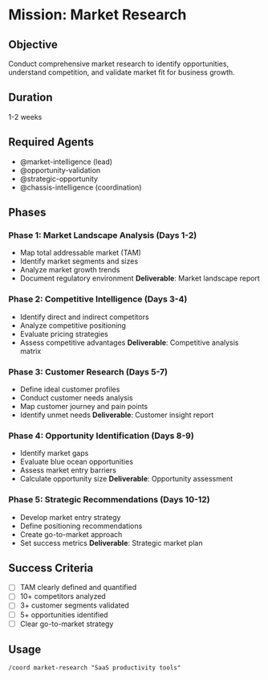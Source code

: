 # Mission: Market Research

## Objective
Conduct comprehensive market research to identify opportunities, understand competition, and validate market fit for business growth.

## Duration
1-2 weeks

## Required Agents
- @market-intelligence (lead)
- @opportunity-validation
- @strategic-opportunity
- @chassis-intelligence (coordination)

## Phases

### Phase 1: Market Landscape Analysis (Days 1-2)
- Map total addressable market (TAM)
- Identify market segments and sizes
- Analyze market growth trends
- Document regulatory environment
**Deliverable**: Market landscape report

### Phase 2: Competitive Intelligence (Days 3-4)
- Identify direct and indirect competitors
- Analyze competitive positioning
- Evaluate pricing strategies
- Assess competitive advantages
**Deliverable**: Competitive analysis matrix

### Phase 3: Customer Research (Days 5-7)
- Define ideal customer profiles
- Conduct customer needs analysis
- Map customer journey and pain points
- Identify unmet needs
**Deliverable**: Customer insight report

### Phase 4: Opportunity Identification (Days 8-9)
- Identify market gaps
- Evaluate blue ocean opportunities
- Assess market entry barriers
- Calculate opportunity size
**Deliverable**: Opportunity assessment

### Phase 5: Strategic Recommendations (Days 10-12)
- Develop market entry strategy
- Define positioning recommendations
- Create go-to-market approach
- Set success metrics
**Deliverable**: Strategic market plan

## Success Criteria
- [ ] TAM clearly defined and quantified
- [ ] 10+ competitors analyzed
- [ ] 3+ customer segments validated
- [ ] 5+ opportunities identified
- [ ] Clear go-to-market strategy

## Usage
```
/coord market-research "SaaS productivity tools"
```